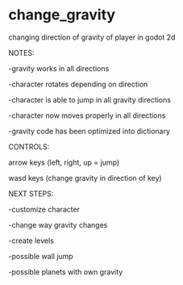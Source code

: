 # change_gravity
changing direction of gravity of player in godot 2d

NOTES:

-gravity works in all directions

-character rotates depending on direction

-character is able to jump in all gravity directions

-character now moves properly in all directions

-gravity code has been optimized into dictionary


CONTROLS:

arrow keys (left, right, up = jump)

wasd keys (change gravity in direction of key)


NEXT STEPS:

-customize character

-change way gravity changes

-create levels

-possible wall jump

-possible planets with own gravity
